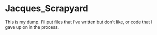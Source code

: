 # Jacques_Scrapyard

This is my dump.
I'll put files that I've written but don't like, or code that I gave up on in the process.
